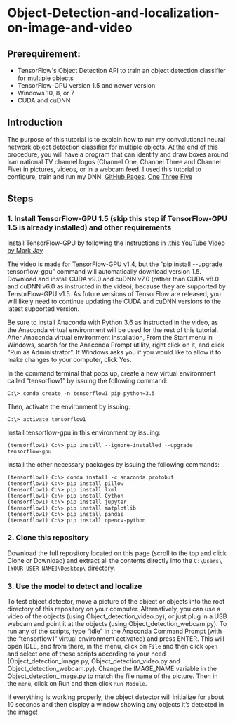 # Object-Detection-and-localization-on-image-and-video
## Prerequirement:
- TensorFlow's Object Detection API to train an object detection classifier for multiple objects
- TensorFlow-GPU version 1.5 and newer version
- Windows 10, 8, or 7
- CUDA and cuDNN

## Introduction
The purpose of this tutorial is to explain how to run my convolutional neural network object detection classifier for multiple objects.
At the end of this procedure, you will have a program that can identify and draw boxes around Iran national
TV channel logos (Channel One, Channel Three and Channel Five) in pictures, videos, or in a webcam feed.
I used this tutorial to configure, train and run my DNN: [GitHub Pages](https://github.com/EdjeElectronics/TensorFlow-Object-Detection-API-Tutorial-Train-Multiple-Objects-Windows-10/).
[One](1.png)
[Three](3.png)
[Five](5.png)

## Steps
### 1. Install TensorFlow-GPU 1.5 (skip this step if TensorFlow-GPU 1.5 is already installed) and other requirements
Install TensorFlow-GPU by following the instructions in .[this YouTube Video by Mark Jay](https://www.youtube.com/watch?v=RplXYjxgZbw)

The video is made for TensorFlow-GPU v1.4, but the “pip install --upgrade tensorflow-gpu” command will automatically download version 1.5. Download and install CUDA v9.0 and cuDNN v7.0 (rather than CUDA v8.0 and cuDNN v6.0 as instructed in the video), because they are supported by TensorFlow-GPU v1.5. As future versions of TensorFlow are released, you will likely need to continue updating the CUDA and cuDNN versions to the latest supported version.

Be sure to install Anaconda with Python 3.6 as instructed in the video, as the Anaconda virtual environment will be used for the rest of this tutorial.
After Anaconda virtual environment installation,
From the Start menu in Windows, search for the Anaconda Prompt utility, right click on it, and click “Run as Administrator”. If Windows asks you if you would like to allow it to make changes to your computer, click Yes.

In the command terminal that pops up, create a new virtual environment called “tensorflow1” by issuing the following command:
```
C:\> conda create -n tensorflow1 pip python=3.5
```
Then, activate the environment by issuing:
```
C:\> activate tensorflow1
```
Install tensorflow-gpu in this environment by issuing:
```
(tensorflow1) C:\> pip install --ignore-installed --upgrade tensorflow-gpu
```
Install the other necessary packages by issuing the following commands:
```
(tensorflow1) C:\> conda install -c anaconda protobuf
(tensorflow1) C:\> pip install pillow
(tensorflow1) C:\> pip install lxml
(tensorflow1) C:\> pip install Cython
(tensorflow1) C:\> pip install jupyter
(tensorflow1) C:\> pip install matplotlib
(tensorflow1) C:\> pip install pandas
(tensorflow1) C:\> pip install opencv-python
```
### 2. Clone this repository
Download the full repository located on this page (scroll to the top and click Clone or Download) and extract all the contents directly into the `C:\Users\[YOUR USER NAME]\Desktop\` directory.

### 3. Use the model to detect and localize
To test object detector, move a picture of the object or objects into the root directory of this repository on your computer. Alternatively, you can use a video of the objects (using Object_detection_video.py), or just plug in a USB webcam and point it at the objects (using Object_detection_webcam.py).
To run any of the scripts, type “idle” in the Anaconda Command Prompt (with the “tensorflow1” virtual environment activated) and press ENTER. This will open IDLE, and from there, in the menu, click on `File` and then click `open` and select one of these scripts according to your need (Object_detection_image.py, Object_detection_video.py and Object_detection_webcam.py). Change the IMAGE_NAME variable in the Object_detection_image.py to match the file name of the picture.
Then in the `menu`, click on Run and then click `Run Module`.

If everything is working properly, the object detector will initialize for about 10 seconds and then display a window showing any objects it’s detected in the image!
